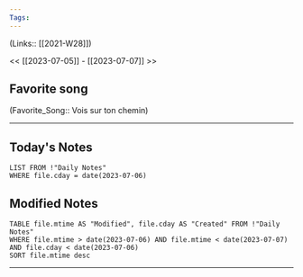 ```yaml
---
Tags:
---
```

(Links:: [[2021-W28]])

<< [[2023-07-05]] - [[2023-07-07]] >>
## Favorite song
(Favorite_Song:: Vois sur ton chemin)

___
## Today's Notes
```dataview
LIST FROM !"Daily Notes"
WHERE file.cday = date(2023-07-06)
```
## Modified Notes
```dataview
TABLE file.mtime AS "Modified", file.cday AS "Created" FROM !"Daily Notes" 
WHERE file.mtime > date(2023-07-06) AND file.mtime < date(2023-07-07) AND file.cday < date(2023-07-06)
SORT file.mtime desc
```
___

